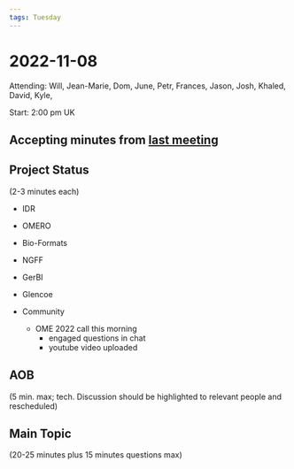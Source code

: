 ```yaml
---
tags: Tuesday
---
```


# 2022-11-08

Attending: Will, Jean-Marie, Dom, June, Petr, Frances, Jason, Josh, Khaled, David, Kyle, 

Start: 2:00 pm UK

## Accepting minutes from [last meeting](https://github.com/ome/meeting-minutes)

## Project Status

(2-3 minutes each)

- IDR

- OMERO

- Bio-Formats

- NGFF

- GerBI

- Glencoe

- Community
    - OME 2022 call this morning
        - engaged questions in chat
        - youtube video uploaded

## AOB

(5 min. max; tech. Discussion should be highlighted to relevant people and rescheduled)

## Main Topic

(20-25 minutes plus 15 minutes questions max)
